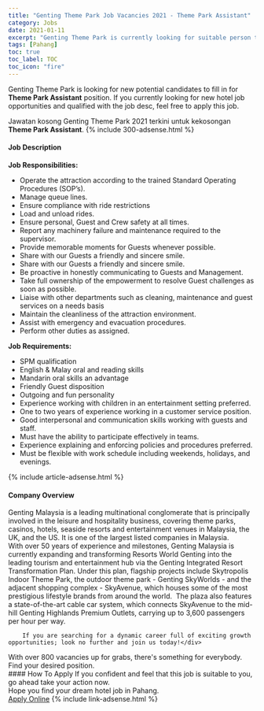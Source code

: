 ```yaml
---
title: "Genting Theme Park Job Vacancies 2021 - Theme Park Assistant" 
category: Jobs 
date: 2021-01-11 
excerpt: "Genting Theme Park is currently looking for suitable person to fill in the Theme Park Assistant which positioned at Pahang" 
tags: [Pahang] 
toc: true 
toc_label: TOC 
toc_icon: "fire" 
--- 
```


<p>Genting Theme Park is looking for new potential candidates to fill in for <b>Theme Park Assistant</b> position. If you currently looking for new hotel job opportunities and qualified with the job desc, feel free to apply this job.
</p>Jawatan kosong Genting Theme Park 2021 terkini untuk kekosongan <b>Theme Park Assistant</b>. 
{% include 300-adsense.html %} 
<div><div><h4>Job Description</h4></div><div><div><span><div><div><strong>Job Responsibilities:</strong></div><ul><li>Operate the attraction according to the trained Standard Operating Procedures (SOP&#8217;s).</li><li>Manage queue lines.</li><li>Ensure compliance with ride restrictions</li><li>Load and unload rides.</li><li>Ensure personal, Guest and Crew safety at all times.</li><li>Report any machinery failure and maintenance required to the supervisor.</li><li>Provide memorable moments for Guests whenever possible.</li><li>Share with our Guests a friendly and sincere smile.</li><li>Share with our Guests a friendly and sincere smile.</li><li>Be proactive in honestly communicating to Guests and Management.</li><li>Take full ownership of the empowerment to resolve Guest challenges as soon as possible.</li><li>Liaise with other departments such as cleaning, maintenance and guest services on a needs basis</li><li>Maintain the cleanliness of the attraction environment.</li><li>Assist with emergency and evacuation procedures.</li><li>Perform other duties as assigned.</li></ul><div><strong>Job Requirements:</strong></div><ul><li>SPM qualification</li><li>English &amp; Malay oral and reading skills</li><li>Mandarin oral skills an advantage</li><li>Friendly Guest disposition</li><li>Outgoing and fun personality</li><li>Experience working with children in an entertainment setting preferred.</li><li>One to two years of experience working in a customer service position.</li><li>Good interpersonal and communication skills working with guests and staff.</li><li>Must have the ability to participate effectively in teams.</li><li>Experience explaining and enforcing policies and procedures preferred.</li><li>Must be flexible with work schedule including weekends, holidays, and evenings.</li></ul></div></span></div></div></div> 
{% include article-adsense.html %} 
<div><div><h4>Company Overview</h4></div><div><div><span><div><div>
<div>
<div>
			Genting Malaysia is a leading multinational conglomerate that is principally involved in the leisure and hospitality business, covering theme parks, casinos, hotels, seaside resorts and entertainment venues in Malaysia, the UK, and the US. It is one of the largest listed companies in Malaysia.</div>
<div>
			With over 50 years of experience and milestones, Genting Malaysia is currently expanding and transforming Resorts World Genting into the leading tourism and entertainment hub via the Genting Integrated Resort Transformation Plan. Under this plan, flagship projects include Skytropolis Indoor Theme Park, the outdoor theme park - Genting SkyWorlds - and the adjacent shopping complex - SkyAvenue, which houses some of the most prestigious lifestyle brands from around the world.&#160; The plaza also features a state-of-the-art cable car system, which connects SkyAvenue to the mid-hill Genting Highlands Premium Outlets, carrying up to 3,600 passengers per hour per way.</div>
		
		If you are searching for a dynamic career full of exciting growth opportunities; look no further and join us today!</div>
<div>
		With over 800 vacancies up for grabs, there's something for everybody. Find your desired position.</div>
</div></div></span></div></div></div> 
#### How To Apply 
If you confident and feel that this job is suitable to you, go ahead take your action now. <br/> 
Hope you find your dream hotel job in Pahang. <br/> 
<a href="https://www.jobstreet.com.my/en/job/theme-park-assistant-4460769?jobId=jobstreet-my-job-4460769&sectionRank=5&token=0~073df72e-e44a-4391-8709-bfa7489d4110&fr=SRP%20View%20In%20New%20Ta" class="btn btn--info" target="_blank" rel="nofollow noopenner">Apply Online</a> 
{% include link-adsense.html %} 